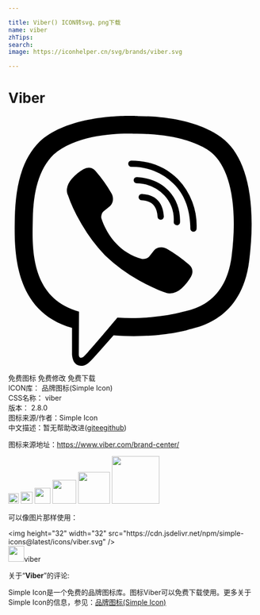 ```yaml
---

title: Viber() ICON转svg、png下载
name: viber
zhTips: 
search: 
image: https://iconhelper.cn/svg/brands/viber.svg

---
```


# Viber  <small style="font-size: 60%;font-weight: 100"></small>

<div id="svg" class="svg-wrap">
<svg role="img" viewBox="0 0 24 24" xmlns="http://www.w3.org/2000/svg"><title>Viber icon</title><path d="M11.398.002C9.473.028 5.331.344 3.014 2.467 1.294 4.177.693 6.698.623 9.82c-.06 3.11-.13 8.95 5.5 10.541v2.42s-.038.97.602 1.17c.79.25 1.24-.499 1.99-1.299l1.4-1.58c3.85.32 6.8-.419 7.14-.529.78-.25 5.181-.811 5.901-6.652.74-6.031-.36-9.831-2.34-11.551l-.01-.002c-.6-.55-3-2.3-8.37-2.32 0 0-.396-.025-1.038-.016zm.067 1.697c.545-.003.88.02.88.02 4.54.01 6.711 1.38 7.221 1.84 1.67 1.429 2.528 4.856 1.9 9.892-.6 4.88-4.17 5.19-4.83 5.4-.28.09-2.88.73-6.152.52 0 0-2.439 2.941-3.199 3.701-.12.13-.26.17-.35.15-.13-.03-.17-.19-.16-.41l.02-4.019c-4.771-1.32-4.491-6.302-4.441-8.902.06-2.6.55-4.732 2-6.172 1.957-1.77 5.475-2.01 7.11-2.02zm.36 2.6a.299.299 0 0 0-.3.299.3.3 0 0 0 .3.3 5.631 5.631 0 0 1 4.03 1.59c1.09 1.06 1.621 2.48 1.641 4.34a.3.3 0 0 0 .3.3v-.009a.3.3 0 0 0 .3-.3 6.451 6.451 0 0 0-1.81-4.76c-1.19-1.16-2.692-1.76-4.462-1.76zm-3.954.69a.955.955 0 0 0-.615.12h-.012c-.41.24-.788.54-1.148.94-.27.32-.421.639-.461.949a1.24 1.24 0 0 0 .05.541l.02.01a13.722 13.722 0 0 0 1.2 2.6 15.383 15.383 0 0 0 2.32 3.171l.03.04.04.03.03.03.03.03a15.603 15.603 0 0 0 3.18 2.33c1.32.72 2.122 1.06 2.602 1.2v.01c.14.04.268.06.398.06a1.84 1.84 0 0 0 1.102-.472c.39-.35.7-.738.93-1.148v-.01c.23-.43.15-.841-.18-1.121a13.632 13.632 0 0 0-2.15-1.54c-.51-.28-1.03-.11-1.24.17l-.45.569c-.23.28-.65.24-.65.24l-.012.01c-3.12-.8-3.95-3.959-3.95-3.959s-.04-.43.25-.65l.56-.45c.27-.22.46-.74.17-1.25a13.522 13.522 0 0 0-1.54-2.15.843.843 0 0 0-.504-.3zm4.473.89a.3.3 0 0 0 .002.6 3.78 3.78 0 0 1 2.65 1.15 3.5 3.5 0 0 1 .9 2.57.3.3 0 0 0 .3.299l.01.012a.3.3 0 0 0 .3-.301c.03-1.19-.34-2.19-1.07-2.99-.73-.8-1.75-1.25-3.05-1.34a.3.3 0 0 0-.042 0zm.49 1.619a.305.305 0 0 0-.018.611c.99.05 1.47.55 1.53 1.58a.3.3 0 0 0 .3.29h.01a.3.3 0 0 0 .29-.32c-.07-1.34-.8-2.091-2.1-2.161a.305.305 0 0 0-.012 0z"/></svg>
</div>
<detail full-name='viber'></detail>

<div class="detail-page">
<p>
<span><span class="badge-success badge">免费图标</span> <span class="badge-success badge">免费修改</span>  <span class="badge-success badge">免费下载</span> </span>
<br/>
<span>
ICON库：
<span class="badge-secondary badge">品牌图标(Simple Icon)</span> 
</span>
<br/>
<span>
CSS名称：
<span class="badge-secondary badge">viber</span> 
</span>

<br/>
<span>
版本：
<span class="badge-secondary badge">2.8.0</span> 
</span>
<br/>
<span>图标来源/作者：<span class="badge-light badge">Simple Icon</span></span> 
<br/>
<span class="zh-detail">中文描述：暂无<span class="help-link"><span>帮助改进</span>(<a href="https://gitee.com/liuwave/icon-helper/edit/master/json/brands/viber.json" target="_blank" rel="noopener noreferrer">gitee</a><a href="https://github.com/liuwave/icon-helper/edit/master/json/brands/viber.json" target="_blank" rel="noopener noreferrer">github</a></span>)</span><br/>
</p>
</div><div class="description description alert alert-light"><p>图标来源地址：<a href="https://www.viber.com/brand-center/" target="_blank" rel="noopener noreferrer">https://www.viber.com/brand-center/</a></p></div>
<div class="alert alert-dark">
<img height="21" width="21" src="https://cdn.jsdelivr.net/npm/simple-icons@latest/icons/viber.svg" />
<img height="24" width="24" src="https://cdn.jsdelivr.net/npm/simple-icons@latest/icons/viber.svg" />
<img height="32" width="32" src="https://cdn.jsdelivr.net/npm/simple-icons@latest/icons/viber.svg" />
<img height="48" width="48" src="https://cdn.jsdelivr.net/npm/simple-icons@latest/icons/viber.svg" />
<img height="64" width="64" src="https://cdn.jsdelivr.net/npm/simple-icons@latest/icons/viber.svg" />
<img height="96" width="96" src="https://cdn.jsdelivr.net/npm/simple-icons@latest/icons/viber.svg" />

</div>
<div>
  <p>可以像图片那样使用：    
  </p>
  <div class="alert alert-primary" style="font-size: 14px">
    &lt;img height="32" width="32" src="https://cdn.jsdelivr.net/npm/simple-icons@latest/icons/viber.svg" /&gt;
    <copy-btn content='<img height="32" width="32" src="https://cdn.jsdelivr.net/npm/simple-icons@latest/icons/viber.svg" />'></copy-btn>
  </div>
  <div class="alert alert-secondary">
    <img height="32" width="32" src="https://cdn.jsdelivr.net/npm/simple-icons@latest/icons/viber.svg" />viber
    <copy-btn content="viber" btn-title="复制图标名称"></copy-btn>
  </div>
</div>
<div class="icon-detail__container">
<p>关于“<b>Viber</b>”的评论:</p>
</div>
<Vssue title="关于“Viber”的评论" />
<div><p>Simple Icon是一个免费的品牌图标库。图标Viber可以免费下载使用。更多关于  Simple Icon的信息，参见：<a target="_blank" href="https://iconhelper.cn/brands.html">品牌图标(Simple Icon)</a>
</p></div>
